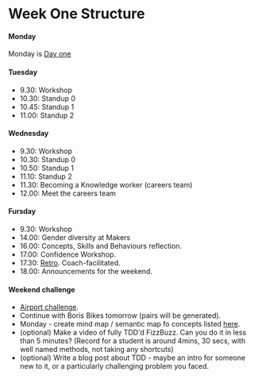 # Week One Structure

#### Monday

Monday is [Day one](./day_one.md)

#### Tuesday
- 9.30: Workshop
- 10.30: Standup 0
- 10.45: Standup 1
- 11.00: Standup 2

#### Wednesday
- 9.30: Workshop
- 10.30: Standup 0
- 10.50: Standup 1
- 11.10: Standup 2
- 11.30: Becoming a Knowledge worker (careers team)
- 12.00: Meet the careers team

#### Fursday
- 9.30: Workshop
- 14.00: Gender diversity at Makers
- 16.00: Concepts, Skills and Behaviours reflection.
- 17.00: Confidence Workshop.
- 17.30: [Retro](https://github.com/makersacademy/course/blob/master/pills/student_retrospective.md). Coach-facilitated.
- 18.00: Announcements for the weekend.

#### Weekend challenge

- [Airport challenge](https://github.com/makersacademy/airport_challenge).
- Continue with Boris Bikes tomorrow (pairs will be generated).
- Monday - create mind map / semantic map fo concepts listed [here](https://docs.google.com/spreadsheets/d/1h0yf-99zZ5V3_XfJVw55d_SE21z1g9sdS-1eL5N0iEk/edit#gid=1472472789).
- (optional) Make a video of fully TDD'd FizzBuzz. Can you do it in less than 5 minutes? (Record for a student is around 4mins, 30 secs, with well named methods, not taking any shortcuts)
- (optional) Write a blog post about TDD - maybe an intro for someone new to it, or a particularly challenging problem you faced.
